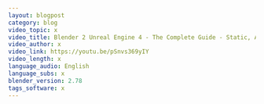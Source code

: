 ```yaml
---
layout: blogpost
category: blog
video_topic: x
video_title: Blender 2 Unreal Engine 4 - The Complete Guide - Static, Animations, Skeletal Rigged, & Much More
video_author: x
video_link: https://youtu.be/pSnvs369yIY
video_length: x
language_audio: English
language_subs: x
blender_version: 2.78
tags_software: x
---
```

